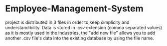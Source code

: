 # Employee-Management-System
project is distributed in 3 files in order to keep simplicity and understandibility. Data is stored in .csv extension (comma separated values) as it is mostly used in the industries. the "add new file" allows you to add another .csv file's data into the existing database by using the file name.
